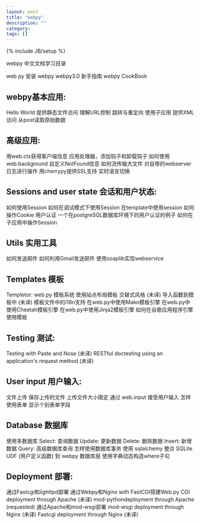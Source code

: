 ```yaml
---
layout: post
title: "webpy"
description: ""
category: 
tags: []
---
```

{% include JB/setup %}

webpy 中文文档学习目录

web py
安装 webpy
webpy3.0 新手指南
webpy CookBook
## webpy基本应用:
Hello World
提供静态文件访问
理解URL控制
跳转与重定向
使用子应用
提供XML访问
从post读取原始数据
## 高级应用:
用web.ctx获得客户端信息
应用处理器，添加钩子和卸载钩子
如何使用web.background
自定义NotFound信息
如何流传输大文件
对自带的webserver日志进行操作
用cherrypy提供SSL支持
实时语言切换
## Sessions and user state 会话和用户状态:
如何使用Session
如何在调试模式下使用Session
在template中使用session
如何操作Cookie
用户认证
一个在postgreSQL数据库环境下的用户认证的例子
如何在子应用中操作Session
## Utils 实用工具
如何发送邮件
如何利用Gmail发送邮件
使用soaplib实现webservice
## Templates 模板
Templetor: web.py 模板系统
使用站点布局模板
交替式风格 (未译)
导入函数到模板中 (未译)
模板文件中的i18n支持
在web.py中使用Mako模板引擎
在web.py中使用Cheetah模板引擎
在web.py中使用Jinja2模板引擎
如何在谷歌应用程序引擎使用模板
## Testing 测试:
Testing with Paste and Nose (未译)
RESTful doctesting using an application's request method (未译)
## User input 用户输入:
文件上传
保存上传的文件
上传文件大小限定
通过 web.input 接受用户输入
怎样使用表单
显示个别表单字段
## Database 数据库
使用多数据库
Select: 查询数据
Update: 更新数据
Delete: 删除数据
Insert: 新增数据
Query: 高级数据库查询
怎样使用数据库事务
使用 sqlalchemy
整合 SQLite UDF (用户定义函数) 到 webpy 数据库层
使用字典动态构造where子句
## Deployment 部署:
通过Fastcgi和lighttpd部署
通过Webpy和Nginx with FastCGI搭建Web.py
CGI deployment through Apache (未译)
mod-pythondeployment through Apache (requested)
通过Apache和mod-wsgi部署
mod-wsgi deployment through Nginx (未译)
Fastcgi deployment through Nginx (未译)

